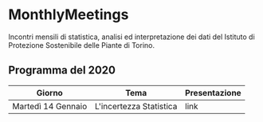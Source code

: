 # MonthlyMeetings
Incontri mensili di statistica, analisi ed interpretazione dei dati del Istituto di Protezione Sostenibile delle Piante di Torino.

## Programma del 2020

| Giorno | Tema | Presentazione |
|---|---|---|
|Martedì 14 Gennaio| L'incertezza Statistica | link |
